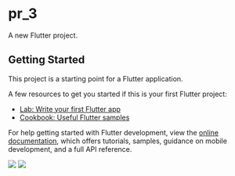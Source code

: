 # pr_3

A new Flutter project.

## Getting Started

This project is a starting point for a Flutter application.

A few resources to get you started if this is your first Flutter project:

- [Lab: Write your first Flutter app](https://docs.flutter.dev/get-started/codelab)
- [Cookbook: Useful Flutter samples](https://docs.flutter.dev/cookbook)

For help getting started with Flutter development, view the
[online documentation](https://docs.flutter.dev/), which offers tutorials,
samples, guidance on mobile development, and a full API reference.
<p>
<img src="https://user-images.githubusercontent.com/120082785/222951451-cbe0562d-a5ef-42c5-8d40-bbf172702011.png">
<img src="https://user-images.githubusercontent.com/120082785/222951455-07c5c0c7-5989-4978-a5be-d3cf0fd70344.png">
</p>
